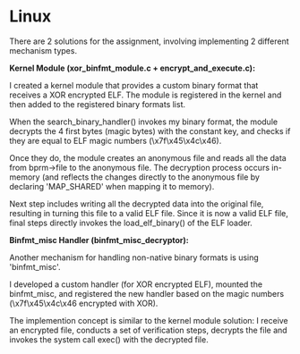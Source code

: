 # Linux

There are 2 solutions for the assignment, involving implementing 2 different mechanism types.

**Kernel Module (xor_binfmt_module.c + encrypt_and_execute.c):**

I created a kernel module that provides a custom binary format that receives a XOR encrypted ELF.
The module is registered in the kernel and then added to the registered binary formats list.


When the search_binary_handler() invokes my binary format, the module decrypts the 4 first bytes (magic bytes)
with the constant key, and checks if they are equal to ELF magic numbers (\x7f\x45\x4c\x46).


Once they do, the module creates an anonymous file and reads all the data from bprm->file to the anonymous file.
The decryption process occurs in-memory (and reflects the changes directly to the anonymous file by declaring 
'MAP_SHARED' when mapping it to memory).


Next step includes writing all the decrypted data into the original file, resulting in turning this file to a valid
ELF file. Since it is now a valid ELF file, final steps directly invokes the load_elf_binary() of the ELF loader.

**Binfmt_misc Handler (binfmt_misc_decryptor):**

Another mechanism for handling non-native binary formats is using 'binfmt_misc'. 

I developed a custom handler (for XOR encrypted ELF), mounted the binfmt_misc, and registered the new handler
based on the magic numbers (\x7f\x45\x4c\x46 encrypted with XOR).

The implemention concept is similar to the kernel module solution: I receive an encrypted file, conducts a set
of verification steps, decrypts the file and invokes the system call exec() with the decrypted file.
